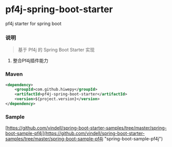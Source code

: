 # pf4j-spring-boot-starter
pf4j starter for spring boot

### 说明


 > 基于 Pf4j 的 Spring Boot Starter 实现

1. 整合Pf4j插件能力

### Maven

``` xml
<dependency>
	<groupId>com.github.hiwepy</groupId>
	<artifactId>pf4j-spring-boot-starter</artifactId>
	<version>${project.version}</version>
</dependency>
```

### Sample

[https://github.com/vindell/spring-boot-starter-samples/tree/master/spring-boot-sample-pf4j](https://github.com/vindell/spring-boot-starter-samples/tree/master/spring-boot-sample-pf4j "spring-boot-sample-pf4j")

